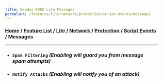 ```yaml
---
title: Exodus RDR2 Lite Messages
permalink: /features/lite/network/protection/script-events/messages
---
```

### [Home](/) / [Feature List](/features) / [Lite](/features/lite) / [Network](/features/lite/network) / [Protection](/features/lite/network/protection) / [Script Events](/features/lite/network/protection/script-events) / Messages
---
- ### `Spam Filtering` *(Enabling will guard you from message spam attempts)*
- ### `Notify Attacks` *(Enabling will notify you of an attack)*
